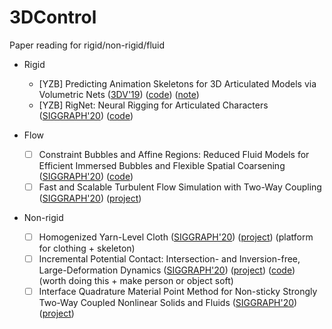 # 3DControl
Paper reading for rigid/non-rigid/fluid


* Rigid
    * [YZB] Predicting Animation Skeletons for 3D Articulated Models via Volumetric Nets ([3DV'19](https://arxiv.org/abs/1908.08506)) ([code](https://github.com/zhan-xu/AnimSkelVolNet)) ([note](notes/rigid/RigNet_2020_12_1.md))
    * [YZB] RigNet: Neural Rigging for Articulated Characters ([SIGGRAPH'20](https://people.cs.umass.edu/~zhanxu/papers/RigNet.pdf)) ([code](https://people.cs.umass.edu/~zhanxu/papers/RigNet.pdf))


* Flow
    * [ ] Constraint Bubbles and Affine Regions: Reduced Fluid Models for Efficient Immersed Bubbles and Flexible Spatial Coarsening ([SIGGRAPH'20](https://cs.uwaterloo.ca/~c2batty/papers/Goldade2020/reduced_fluids.pdf)) ([code](https://github.com/rgoldade/ReducedFluids))
    * [ ] Fast and Scalable Turbulent Flow Simulation with Two-Way Coupling ([SIGGRAPH'20](http://faculty.sist.shanghaitech.edu.cn/faculty/liuxp/projects/lbm-solid/index/lbm-solid.pdf)) ([project](http://faculty.sist.shanghaitech.edu.cn/faculty/liuxp/projects/lbm-solid/index.htm))

* Non-rigid
    * [ ] Homogenized Yarn-Level Cloth ([SIGGRAPH'20](http://pub.ist.ac.at/group_wojtan/projects/2020_Sperl_HYLC/2020_HYLC_paper.pdf)) ([project](http://visualcomputing.ist.ac.at/publications/2020/HYLC/)) (platform for clothing + skeleton)
    * [ ] Incremental Potential Contact: Intersection- and Inversion-free, Large-Deformation Dynamics ([SIGGRAPH'20](https://ipc-sim.github.io/file/IPC-paper-fullRes.pdf)) ([project](https://ipc-sim.github.io/)) ([code](https://github.com/ipc-sim/IPC)) (worth doing this + make person or object soft)
    * [ ] Interface Quadrature Material Point Method for Non-sticky Strongly Two-Way Coupled Nonlinear Solids and Fluids ([SIGGRAPH'20](https://yzhu.io/publication/mpmcoupling2020siggraph/paper.pdf)) ([project](https://yzhu.io/publication/mpmcoupling2020siggraph/))